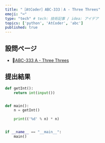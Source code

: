 ```yaml
---
title: "［AtCoder］ABC-333｜A - Three Threes"
emoji: "⌨️"
type: "tech" # tech: 技術記事 / idea: アイデア
topics: ['python', 'AtCoder', 'abc']
published: true
---
```


## 設問ページ

- 🔗[ABC-333 A - Three Threes](https://atcoder.jp/contests/abc333/tasks/abc333_a)

## 提出結果

```python
def getInt():
    return int(input())


def main():
    n = getInt()

    print(('%d' % n) * n)


if __name__ == "__main__":
    main()
```
